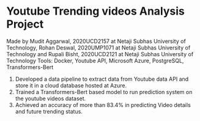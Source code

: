 # Youtube Trending videos Analysis Project

Made by Mudit Aggarwal, 2020UCD2157 at Netaji Subhas University of Technology,
Rohan Deswal, 2020UMP1071 at Netaji Subhas University of Technology
and Rupali Bisht, 2020UCD2121 at Netaji Subhas University of Technology
Tools: Docker, Youtube API, Microsoft Azure, PostgreSQL, Transformers-Bert
1. Developed a data pipeline to extract data from Youtube data API and store it in a cloud database hosted at Azure.
2. Trained a Transformers-Bert based model to run prediction system on the youtube videos dataset.
3. Achieved an accuracy of more than 83.4% in predicting Video details and future trending status.
